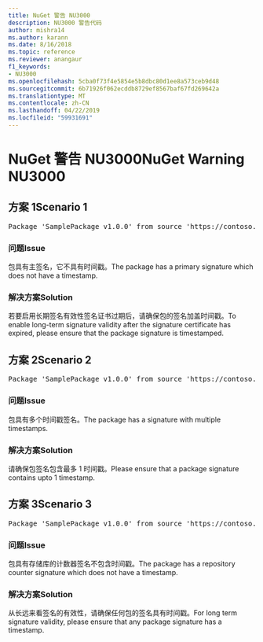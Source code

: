 ```yaml
---
title: NuGet 警告 NU3000
description: NU3000 警告代码
author: mishra14
ms.author: karann
ms.date: 8/16/2018
ms.topic: reference
ms.reviewer: anangaur
f1_keywords:
- NU3000
ms.openlocfilehash: 5cba0f73f4e5854e5b8dbc80d1ee8a573ceb9d48
ms.sourcegitcommit: 6b71926f062ecddb8729ef8567baf67fd269642a
ms.translationtype: MT
ms.contentlocale: zh-CN
ms.lasthandoff: 04/22/2019
ms.locfileid: "59931691"
---
```

# <a name="nuget-warning-nu3000"></a><span data-ttu-id="50f98-103">NuGet 警告 NU3000</span><span class="sxs-lookup"><span data-stu-id="50f98-103">NuGet Warning NU3000</span></span>

## <a name="scenario-1"></a><span data-ttu-id="50f98-104">方案 1</span><span class="sxs-lookup"><span data-stu-id="50f98-104">Scenario 1</span></span>

<pre>Package 'SamplePackage v1.0.0' from source 'https://contoso.com/index.json': The primary signature does not have a timestamp.</pre>

### <a name="issue"></a><span data-ttu-id="50f98-105">问题</span><span class="sxs-lookup"><span data-stu-id="50f98-105">Issue</span></span>

<span data-ttu-id="50f98-106">包具有主签名，它不具有时间戳。</span><span class="sxs-lookup"><span data-stu-id="50f98-106">The package has a primary signature which does not have a timestamp.</span></span>


### <a name="solution"></a><span data-ttu-id="50f98-107">解决方案</span><span class="sxs-lookup"><span data-stu-id="50f98-107">Solution</span></span>

<span data-ttu-id="50f98-108">若要启用长期签名有效性签名证书过期后，请确保包的签名加盖时间戳。</span><span class="sxs-lookup"><span data-stu-id="50f98-108">To enable long-term signature validity after the signature certificate has expired, please ensure that the package signature is timestamped.</span></span>



## <a name="scenario-2"></a><span data-ttu-id="50f98-109">方案 2</span><span class="sxs-lookup"><span data-stu-id="50f98-109">Scenario 2</span></span>

<pre>Package 'SamplePackage v1.0.0' from source 'https://contoso.com/index.json': Multiple timestamps are not accepted.</pre>

### <a name="issue"></a><span data-ttu-id="50f98-110">问题</span><span class="sxs-lookup"><span data-stu-id="50f98-110">Issue</span></span>

<span data-ttu-id="50f98-111">包具有多个时间戳签名。</span><span class="sxs-lookup"><span data-stu-id="50f98-111">The package has a signature with multiple timestamps.</span></span>


### <a name="solution"></a><span data-ttu-id="50f98-112">解决方案</span><span class="sxs-lookup"><span data-stu-id="50f98-112">Solution</span></span>

<span data-ttu-id="50f98-113">请确保包签名包含最多 1 时间戳。</span><span class="sxs-lookup"><span data-stu-id="50f98-113">Please ensure that a package signature contains upto 1 timestamp.</span></span>



## <a name="scenario-3"></a><span data-ttu-id="50f98-114">方案 3</span><span class="sxs-lookup"><span data-stu-id="50f98-114">Scenario 3</span></span>

<pre>Package 'SamplePackage v1.0.0' from source 'https://contoso.com/index.json': The repository countersignature does not have a timestamp.</pre>

### <a name="issue"></a><span data-ttu-id="50f98-115">问题</span><span class="sxs-lookup"><span data-stu-id="50f98-115">Issue</span></span>

<span data-ttu-id="50f98-116">包具有存储库的计数器签名不包含时间戳。</span><span class="sxs-lookup"><span data-stu-id="50f98-116">The package has a repository counter signature which does not have a timestamp.</span></span>


### <a name="solution"></a><span data-ttu-id="50f98-117">解决方案</span><span class="sxs-lookup"><span data-stu-id="50f98-117">Solution</span></span>

<span data-ttu-id="50f98-118">从长远来看签名的有效性，请确保任何包的签名具有时间戳。</span><span class="sxs-lookup"><span data-stu-id="50f98-118">For long term signature validity, please ensure that any package signature has a timestamp.</span></span>


